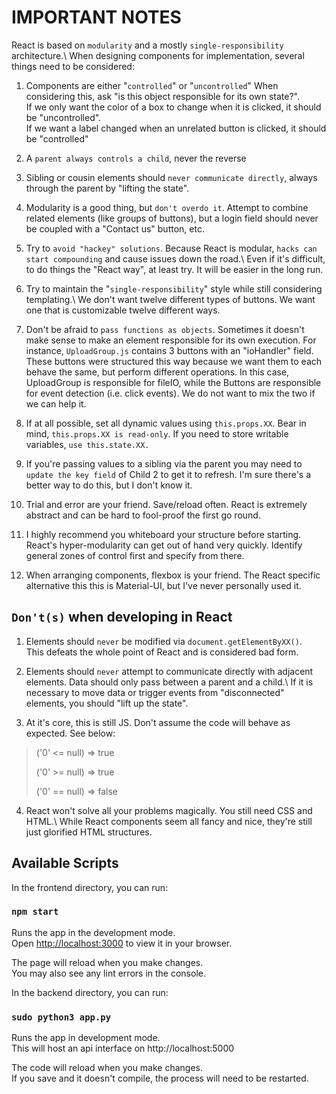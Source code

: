 # IMPORTANT NOTES

React is based on `modularity` and a mostly `single-responsibility` architecture.\ 
When designing components for implementation, several things need to be considered:

1. Components are either "`controlled`" or "`uncontrolled`"
When considering this, ask "is this object responsible for its own state?".\
If we only want the color of a box to change when it is clicked, it should be "uncontrolled".\
If we want a label changed when an unrelated button is clicked, it should be "controlled"

2. A `parent always controls a child`, never the reverse

3. Sibling or cousin elements should `never communicate directly`, always through the parent by "lifting the state".

4. Modularity is a good thing, but `don't overdo it`. 
Attempt to combine related elements (like groups of buttons), but a login field should never be coupled with a "Contact us" button, etc.

5. Try to `avoid "hackey" solutions`. Because React is modular, `hacks can start compounding` and cause issues down the road.\ 
Even if it's difficult, to do things the "React way", at least try. It will be easier in the long run.

6. Try to maintain the "`single-responsibility`" style while still considering templating.\ 
We don't want twelve different types of buttons. We want one that is customizable twelve different ways.

7. Don't be afraid to `pass functions as objects`. Sometimes it doesn't make sense to make an element responsible for its own execution.
For instance, `UploadGroup.js` contains 3 buttons with an "ioHandler" field. These buttons were structured this way because we want them to each behave the same, but perform different operations. In this case, UploadGroup is responsible for fileIO, while the Buttons are responsible for event detection (i.e. click events). We do not want to mix the two if we can help it.

8. If at all possible, set all dynamic values using `this.props.XX`. Bear in mind, `this.props.XX is read-only`. If you need to store writable variables, `use this.state.XX.`

9. If you're passing values to a sibling via the parent you may need to `update the key field` of Child 2 to get it to refresh. I'm sure there's a better way to do this, but I don't know it.

10. Trial and error are your friend. Save/reload often. React is extremely abstract and can be hard to fool-proof the first go round.

11. I highly recommend you whiteboard your structure before starting. React's hyper-modularity can get out of hand very quickly. Identify general zones of control first and specify from there. 

12. When arranging components, flexbox is your friend. The React specific alternative this this is Material-UI, but I've never personally used it.


## `Don't(s)` when developing in React

1. Elements should `never` be modified via `document.getElementByXX()`.\
   This defeats the whole point of React and is considered bad form.

2. Elements should `never` attempt to communicate directly with adjacent elements. Data should only pass between a parent and a child.\ 
   If it is necessary to move data or trigger events from "disconnected" elements, you should "lift up the state".

3. At it's core, this is still JS. Don't assume the code will behave as expected. See below:

> ('0' <= null) => true
>
> ('0' >= null) => true
>
> ('0' == null) => false

4. React won't solve all your problems magically. You still need CSS and HTML.\ 
While React components seem all fancy and nice, they're still just glorified HTML structures.


## Available Scripts

In the frontend directory, you can run:

### `npm start`

Runs the app in the development mode.\
Open [http://localhost:3000](http://localhost:3000) to view it in your browser.

The page will reload when you make changes.\
You may also see any lint errors in the console.


In the backend directory, you can run:

### `sudo python3 app.py`

Runs the app in development mode.\
This will host an api interface on http://localhost:5000

The code will reload when you make changes.\
If you save and it doesn't compile, the process will need to be restarted.